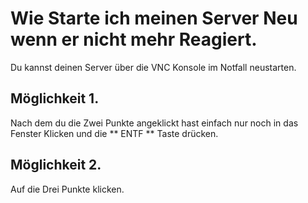 # Wie Starte ich meinen Server Neu wenn er nicht mehr Reagiert.
Du kannst deinen Server über die VNC Konsole im Notfall neustarten.


## Möglichkeit 1.
Nach dem du die Zwei Punkte angeklickt hast einfach nur noch in das Fenster Klicken und die ** ENTF ** Taste drücken.


## Möglichkeit 2.
Auf die Drei Punkte klicken.


